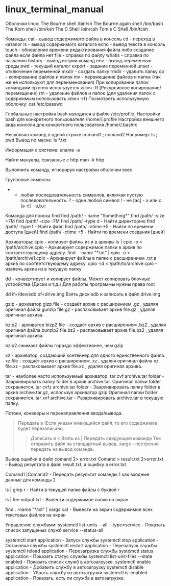 # linux_terminal_manual
Оболочки linux:
The Bourne shell        /bin/sh
The Bourne again shell  /bin/bash
The Korn shell          /bin/ksh
The C Shell             /bin/csh
Tom's C Shell           /bin/tcsh

Команды:
cat - вывод содержимого файла в консоль
cd - переход в каталог
ls - вывод содержимого каталога
echo - вывод текста в консоль
touch - обновление времени редактирования файла либо создание файла если файла нет
file - справка по файлу
whatis - справка по названию
history - вывод истрии команд
env - вывод переменных среды
pwd - текущий каталог
export - задание переменной
unset - отключение переменной
mkdir - создать папку
rmdir - удалить папку
cp - копирование файлов и папок
mv - перемещение файлов и папок (так же её используют для переименования)
При копировании папок командами cp и mv используется ключ -R (Рекурсивное копирование/перемещение)
rm - удаление файлов и папок (для удаления папок с содержимым использовать ключ -rf) 
Посмотреть используемую оболочку:
cat /etc/passwd

Глобальные настройка bash находятся в файле /etc/profile.
Настройки bash для конкретного пользователя /home/<username>/.profile
Настройка внешнего вида консоли для конкретного пользователя /home/<username>/.bashrc

Несколько команд в одной строке comand1 ; comand2
Например: ls ; pwd
Вывод по маске: 
ls *.txt

Информация о системе:
uname -a

Найти мануалы, связанные с http man -k http

Выполнить команду, игнорируя настройки оболочки exec 

Групповые символы:
* - любая последовательность символов, включая пустую последовательность.
? - один любой символ
! - не
[ac] - а или c
[a-c] - a,b,c

Команда для поиска find
find /path/ - name "Something*"
find /path/ -size +7M
find /path/ -size -7M
find /path/ -type d    - Найти директорию
find /path/ -type f    - Найти файл
find /path/ -atime +5  - Найти по времени доступа [дней]
find /path/ -ctime +5  - Найти по времени создания [дней]

Архиваторы:
cpio - копирует файлы из и в архивы
ls | cpio -o > /path/archive.cpio  - Архивирует содержимое папки в архив по соответствующему адресу.
find . -name "*.txt" | cpio -o > /path/archive1.cpio -  Архивирует файлы в папке с расширением .txt в архив по соответствующему адресу.
cpio -id < /path/to/archive.cpio - извлечь архив из в текущую папку


dd - конвертирует и копирует файлы. Может копировать блочные устройства (Диски и т.д.) Для работы программы нужны права root

dd if=/dev/sdb of=drive.img  Взять диск sdb и записать в файл drive.img

gzip - архиватор
gizp file - создаёт архив c расширением .gz , удаляя оригинал файла
gunzip file.gz - распаковывает архив file.gz , удаляя оригинал архива.

bzip2 - архиватор
bizp2 file - создаёт архив c расширением .bz2 , удаляя оригинал файла
bunzip2 file.bz2 - распаковывает архив file.bz2 , удаляя оригинал архива.

bzip2 сжимает файлы гораздо эффективнее, чем gzip

xz - архиватор, создающий контейнер для одного единственного файла.
xz file - создаёт архив c расширением .xz , удаляя оригинал файла
xz file.xz - распаковывает архив file.xz , удаляя оригинал архива.


tar - наиболее часто используемый архиватор.
tar cvf archive.tar folder    - Заархивировать папку folder в архив archive.tar. Оригинал папки folder сохраняется. 
tar cvfz archive.tar folder    - Заархивировать папку folder в архив archive.tar.gz, используя архиватор gzip Оригинал папки folder сохраняется.
tar xvf archive.tar - Разархивировать archive.tar в текущую папку.

Потоки, конвееры и перенаправления ввода/вывода.

> Передать в (Если указан имеющийся файл, то его содержимое будет перезаписано.
>> Дописать в
< Взять из
| Передать сдедующей команде
Tee отправить файл на стандартный вывод.
xargs - построчно передать на вывод команде.

Вывод ошибки в файл comand 2> error.txt
Comand > result.txt 2>error.txt  -  Вывод резултата в файл result.txt, а ошибку в error.txt

Comand1 |Comand2 - Передать результат команды 1 как входные данные для команды 2

ls | grep r - Найти в текущей папке файлы с буквой r

ls | tee output.txt - Вывести содержимое папки на экран

find . -name "*.txt" | xargs cat - Вывести на экран содержимое всех текстовых файлов на экран 

Управление службами: 
systemctl list-units --all --type=service
                                         - Показать список запущеных служб
service  --status-all  


systemctl start application - Запуск службы
systemctl stop application  - Остановка службы
systemctl restart application - Перезапуск службы
systemctl reload application - Перезагрузка службы
systemctl status application - Показать статус службы
systemctl list-unit-files --state enabled - Показать список служб в автозагрузке.
systemctl enable application  - Добавить службу в автозагрузку
systemctl disable application - Убрать службу из автозагрузки
systemctl is-enabled application - Показать, есть ли служба в автозагрузке.

